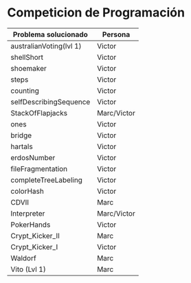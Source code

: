 # Competicion de Programación
Problema solucionado |Persona
-------- | -----
australianVoting(lvl 1) |Victor
shellShort|Victor
shoemaker|Victor
steps|Victor
counting|Victor
selfDescribingSequence|Victor
StackOfFlapjacks|Marc/Victor
ones|Victor
bridge|Victor
hartals|Victor
erdosNumber|Victor
fileFragmentation|Victor
completeTreeLabeling|Victor
colorHash|Victor
CDVII|Marc
Interpreter|Marc/Victor
PokerHands|Victor
Crypt_Kicker_II|Marc
Crypt_Kicker_I|Victor
Waldorf|Marc
Vito (Lvl 1)|Marc
